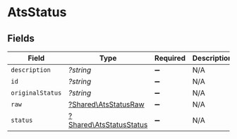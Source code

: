 # AtsStatus


## Fields

| Field                                                             | Type                                                              | Required                                                          | Description                                                       |
| ----------------------------------------------------------------- | ----------------------------------------------------------------- | ----------------------------------------------------------------- | ----------------------------------------------------------------- |
| `description`                                                     | *?string*                                                         | :heavy_minus_sign:                                                | N/A                                                               |
| `id`                                                              | *?string*                                                         | :heavy_minus_sign:                                                | N/A                                                               |
| `originalStatus`                                                  | *?string*                                                         | :heavy_minus_sign:                                                | N/A                                                               |
| `raw`                                                             | [?Shared\AtsStatusRaw](../../Models/Shared/AtsStatusRaw.md)       | :heavy_minus_sign:                                                | N/A                                                               |
| `status`                                                          | [?Shared\AtsStatusStatus](../../Models/Shared/AtsStatusStatus.md) | :heavy_minus_sign:                                                | N/A                                                               |